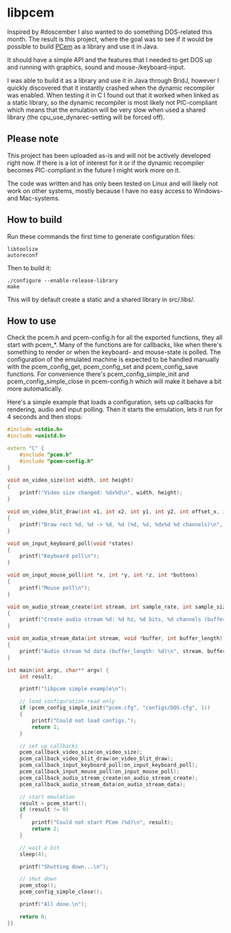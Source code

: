 # libpcem

Inspired by #doscember I also wanted to do something DOS-related this month. The result is this project, where the goal was to see if it would be possible to build [PCem](https://pcem-emulator.co.uk/) as a library and use it in Java.

It should have a simple API and the features that I needed to get DOS up and running with graphics, sound and mouse-/keyboard-input.

I was able to build it as a library and use it in Java through BridJ, however I quickly discovered that it instantly crashed when the dynamic recompiler was enabled. When testing it in C I found out that it worked when linked as a static library, so the dynamic recompiler is most likely not PIC-compliant which means that the emulation will be very slow when used a shared library (the cpu_use_dynarec-setting will be forced off).

## Please note

This project has been uploaded as-is and will not be actively developed right now. If there is a lot of interest for it or if the dynamic recompiler becomes PIC-compliant in the future I might work more on it.

The code was written and has only been tested on Linux and will likely not work on other systems, mostly because I have no easy access to Windows- and Mac-systems.

## How to build

Run these commands the first time to generate configuration files:
```
libtoolize
autoreconf
```

Then to build it:
```
./configure --enable-release-library
make
```

This will by default create a static and a shared library in src/.libs/.

## How to use

Check the pcem.h and pcem-config.h for all the exported functions, they all start with pcem_*. Many of the functions are for callbacks, like when there's something to render or when the keyboard- and mouse-state is polled. The configuration of the emulated machine is expected to be handled manually with the pcem_config_get, pcem_config_set and pcem_config_save functions. For convenience there's pcem_config_simple_init and pcem_config_simple_close in pcem-config.h which will make it behave a bit more automatically.

Here's a simple example that loads a configuration, sets up callbacks for rendering, audio and input polling. Then it starts the emulation, lets it run for 4 seconds and then stops:

```c++
#include <stdio.h>
#include <unistd.h>

extern "C" {
	#include "pcem.h"
	#include "pcem-config.h"
}

void on_video_size(int width, int height)
{
	printf("Video size changed: %dx%d\n", width, height);
}

void on_video_blit_draw(int x1, int x2, int y1, int y2, int offset_x, int offset_y, void *buffer, int buffer_width, int buffer_height, int buffer_channels)
{
	printf("Draw rect %d, %d -> %d, %d (%d, %d, %dx%d %d channels)\n", x1, y1, x2, y2, offset_x, offset_y, buffer_width, buffer_height, buffer_channels);
}

void on_input_keyboard_poll(void *states)
{
	printf("Keyboard poll\n");
}

void on_input_mouse_poll(int *x, int *y, int *z, int *buttons)
{
	printf("Mouse poll\n");
}

void on_audio_stream_create(int stream, int sample_rate, int sample_size_in_bits, int channels, int buffer_length)
{
	printf("Create audio stream %d: %d hz, %d bits, %d channels (buffer length: %d)\n", stream, sample_rate, sample_size_in_bits, channels, buffer_length);
}

void on_audio_stream_data(int stream, void *buffer, int buffer_length)
{
	printf("Audio stream %d data (buffer_length: %d)\n", stream, buffer_length);
}

int main(int argc, char** argv) {
	int result;

	printf("libpcem simple example\n");

	// load configuration read only
	if (pcem_config_simple_init("pcem.cfg", "configs/DOS.cfg", 1))
	{
		printf("Could not load configs.");
		return 1;
	}

	// set up callbacks
	pcem_callback_video_size(on_video_size);
	pcem_callback_video_blit_draw(on_video_blit_draw);
	pcem_callback_input_keyboard_poll(on_input_keyboard_poll);
	pcem_callback_input_mouse_poll(on_input_mouse_poll);
	pcem_callback_audio_stream_create(on_audio_stream_create);
	pcem_callback_audio_stream_data(on_audio_stream_data);

	// start emulation
	result = pcem_start();
	if (result != 0)
	{
		printf("Could not start PCem (%d)\n", result);
		return 2;
	}

	// wait a bit
	sleep(4);

	printf("Shutting down...\n");

	// shut down
	pcem_stop();
	pcem_config_simple_close();

	printf("All done.\n");

	return 0;
}}
```

